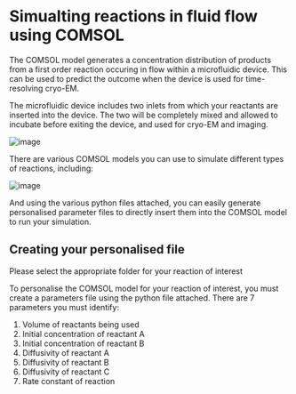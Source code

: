 # Simualting reactions in fluid flow using COMSOL

The COMSOL model generates a concentration distribution of products from a first order reaction occuring in flow within a microfluidic device. This can be used to predict the outcome when the device is used for time-resolving cryo-EM.

The microfluidic device includes two inlets from which your reactants are inserted into the device. The two will be completely mixed and allowed to incubate before exiting the device, and used for cryo-EM and imaging.

![image](https://i.postimg.cc/q7qXwKQd/Screenshot-2021-07-03-at-16-41-47.png)

There are various COMSOL models you can use to simulate different types of reactions, including:

![image](https://i.postimg.cc/FKxzYC0r/Screenshot-2021-07-03-at-16-50-50.png)

And using the various python files attached, you can easily generate personalised parameter files to directly insert them into the COMSOL model to run your simulation.

Creating your personalised file
-------------------


Please select the appropriate folder for your reaction of interest


To personalise the COMSOL model for your reaction of interest, you must create a parameters file using the python file attached. There are 7 parameters you must identify:

1) Volume of reactants being used
2) Initial concentration of reactant A
3) Initial concentration of reactant B
4) Diffusivity of reactant A
5) Diffusivity of reactant B
6) Diffusivity of reactant C
7) Rate constant of reaction
